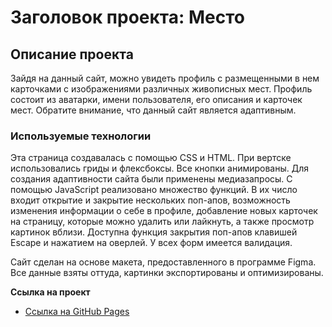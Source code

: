 # Заголовок проекта: Место

## Описание проекта
Зайдя на данный сайт, можно увидеть профиль с размещенными в нем карточками с изображениями различных живописных мест. Профиль состоит из аватарки, имени пользователя, его описания и карточек мест.
Обратите внимание, что данный сайт является адаптивным.

### Используемые технологии
Эта страница создавалась с помощью CSS и HTML. При вертске использовались гриды и флексбоксы. Все кнопки анимированы. Для создания адаптивности сайта были применены медиазапросы.
С помощью JavaScript реализовано множество функций. В их число входит открытие и закрытие нескольких поп-апов, возможность изменения информации о себе в профиле, добавление новых карточек на страницу, которые можно удалить или лайкнуть, а также просмотр картинок вблизи.
Доступна функция закрытия поп-апов клавишей Escape и нажатием на оверлей.
У всех форм имеется валидация.

Сайт сделан на основе макета, предоставленного в программе Figma. Все данные взяты оттуда, картинки экспортированы и оптимизированы.

**Ссылка на проект**

* [Ссылка на GitHub Pages](https://emelyanova-arina-29.github.io/mesto)


